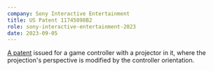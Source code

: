 ```yaml
---
company: Sony Interactive Entertainment
title: US Patent 11745098B2
role: sony-interactive-entertainment-2023
date: 2023-09-05
---
```


[A patent](https://patents.google.com/patent/US11745098B2) issued for a game controller with a projector in it, where the projection's perspective is modified by the controller orientation.
